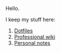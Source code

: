 Hello.

I keep my stuff here:

1. [Dotfiles](https://github.com/ganiulis/dotfiles-common-v2)
2. [Professional wiki](https://github.com/ganiulis/ganiulis/wiki)
3. [Personal notes](https://ganiulis.github.io/notes-personal)
